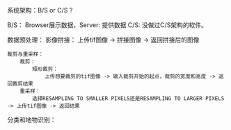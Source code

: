 系统架构：B/S or C/S ?

B/S：
    Browser展示数据，Server: 提供数据
C/S:
    没做过C/S架构的软件。


数据预处理：
    影像拼接：
        上传tif图像 -> 拼接图像 -> 返回拼接后的图像

    裁剪与重采样：
        裁剪：
            矩形裁剪：
                上传想要裁剪的tif图像 -> 输入裁剪开始的起点，裁剪的宽度和高度 -> 返回裁剪结果
        重采样：
            选择RESAMPLING TO SMALLER PIXELS还是RESAMPLING TO LARGER PIXELS -> 上传tif图像 -> 返回结果

分类和地物识别：
    